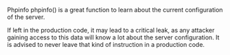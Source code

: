 Phpinfo
phpinfo() is a great function to learn about the current configuration of the server.

<?php

if (DEBUG) {
    phpinfo();
}

?>

If left in the production code, it may lead to a critical leak, as any attacker gaining access to this data will know a lot about the server configuration.
It is advised to never leave that kind of instruction in a production code. 
